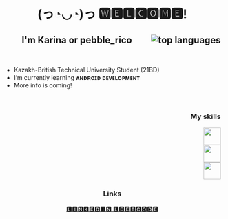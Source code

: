 <h1 align="center"> (っ◔◡◔)っ 🆆🅴🅻🅲🅾🅼🅴! </h1>

<div align="center">
  <h2>I'm Karina or pebble_rico
  <img weight="1" align="right" src="https://github-readme-stats.vercel.app/api/top-langs/?username=pbblerico&layout=compact&theme=holi" alt="top languages"></h2>
</div>

<br>

* Kazakh-British Technical University Student (21BD)
* I’m currently learning **ᴀɴᴅʀᴏɪᴅ ᴅᴇᴠᴇʟᴏᴘᴍᴇɴᴛ**
* More info is coming!

<br>
<div align="right">
  <h3> My skills </h3>
  <a href="https://skillicons.dev">
    <img src="https://skillicons.dev/icons?i=js,html,css,java,kotlin" height="40px"/>
    <br>
    <img src="https://skillicons.dev/icons?i=cpp,angular,django,py,postgres" height="40px"/>
    <br>
    <img src="https://skillicons.dev/icons?i=ts" height="40px"/>
  </a>
</div>

<div align="center">
  <h3>Links</h3>
  <p>
    <a href="https://www.linkedin.com/in/pebblerico/">🅻🅸🅽🅺🅴🅳🅸🅽 </a>
    <a href="https://leetcode.com/pebble_rico/">🅻🅴🅴🆃🅲🅾🅳🅴</a>
  </p>
</div>
